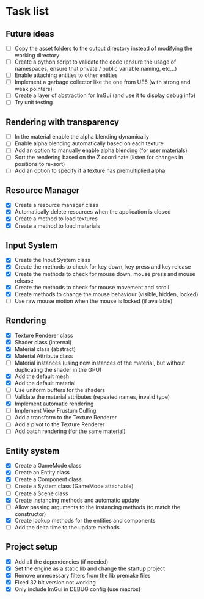 # Task list

## Future ideas

- [ ] Copy the asset folders to the output directory instead of modifying the working directory
- [ ] Create a python script to validate the code (ensure the usage of namespaces, ensure that private / public variable naming, etc...)
- [ ] Enable attaching entities to other entities
- [ ] Implement a garbage collector like the one from UE5 (with strong and weak pointers)
- [ ] Create a layer of abstraction for ImGui (and use it to display debug info)
- [ ] Try unit testing

## Rendering with transparency
- [ ] In the material enable the alpha blending dynamically
- [ ] Enable alpha blending automatically based on each texture
- [ ] Add an option to manually enable alpha blending (for user materials)
- [ ] Sort the rendering based on the Z coordinate (listen for changes in positions to re-sort)
- [ ] Add an option to specify if a texture has premultiplied alpha

## Resource Manager

- [X] Create a resource manager class
- [X] Automatically delete resources when the application is closed
- [X] Create a method to load textures
- [X] Create a method to load materials

## Input System

- [X] Create the Input System class
- [X] Create the methods to check for key down, key press and key release
- [X] Create the methods to check for mouse down, mouse press and mouse release
- [X] Create the methods to check for mouse movement and scroll
- [X] Create methods to change the mouse behaviour (visible, hidden, locked)
- [ ] Use raw mouse motion when the mouse is locked (if available)

## Rendering

- [X] Texture Renderer class
- [X] Shader class (internal)
- [X] Material class (abstract)
- [X] Material Attribute class
- [ ] Material instances (using new instances of the material, but without duplicating the shader in the GPU)
- [X] Add the default mesh
- [X] Add the default material
- [ ] Use uniform buffers for the shaders
- [ ] Validate the material attributes (repeated names, invalid type)
- [X] Implement automatic rendering
- [ ] Implement View Frustum Culling
- [ ] Add a transform to the Texture Renderer
- [ ] Add a pivot to the Texture Renderer
- [ ] Add batch rendering (for the same material)

## Entity system

- [X] Create a GameMode class
- [X] Create an Entity class
- [X] Create a Component class
- [ ] Create a System class (GameMode attachable)
- [ ] Create a Scene class
- [X] Create Instancing methods and automatic update
- [ ] Allow passing arguments to the instancing methods (to match the constructor)
- [X] Create lookup methods for the entities and components
- [ ] Add the delta time to the update methods

## Project setup

- [X] Add all the dependencies (if needed)
- [X] Set the engine as a static lib and change the startup project
- [X] Remove unnecessary filters from the lib premake files
- [X] Fixed 32 bit version not working
- [X] Only include ImGui in DEBUG config (use macros)

